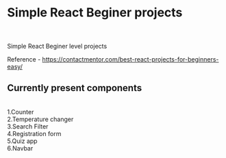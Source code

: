 
# Simple React Beginer projects

<br>
<br>
Simple React Beginer level projects 

Reference - https://contactmentor.com/best-react-projects-for-beginners-easy/

## Currently present components
<br>
1.Counter
<br>
2.Temperature changer
<br>
3.Search Filter
<br>
4.Registration form
<br>
5.Quiz app
<br>
6.Navbar
